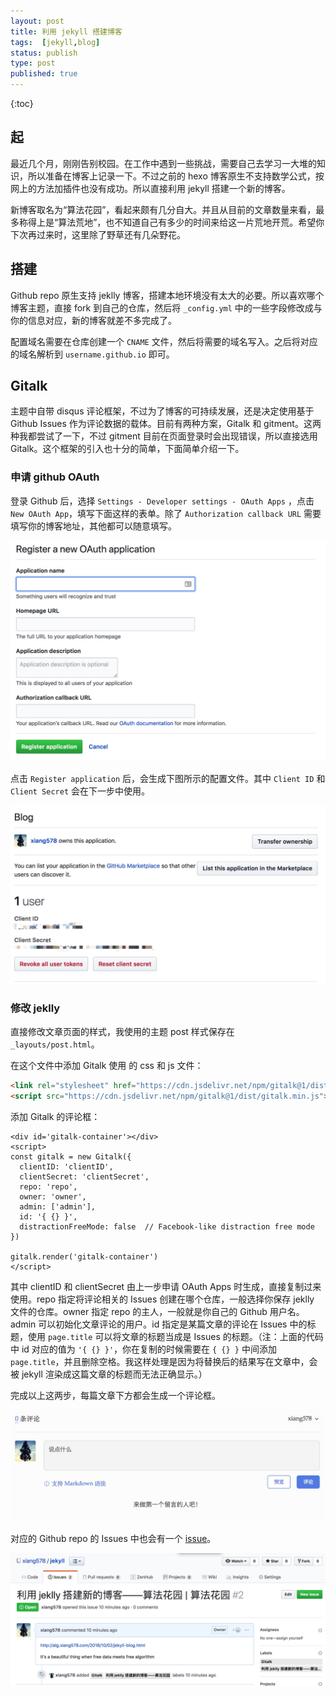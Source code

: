 ```yaml
---
layout: post
title: 利用 jekyll 搭建博客
tags:  [jekyll,blog]
status: publish
type: post
published: true
---
```



{:toc}

## 起

最近几个月，刚刚告别校园。在工作中遇到一些挑战，需要自己去学习一大堆的知识，所以准备在博客上记录一下。不过之前的 hexo 博客原生不支持数学公式，按网上的方法加插件也没有成功。所以直接利用 jekyll 搭建一个新的博客。

新博客取名为“算法花园”，看起来颇有几分自大。并且从目前的文章数量来看，最多称得上是“算法荒地”，也不知道自己有多少的时间来给这一片荒地开荒。希望你下次再过来时，这里除了野草还有几朵野花。

## 搭建

Github repo 原生支持 jeklly 博客，搭建本地环境没有太大的必要。所以喜欢哪个博客主题，直接 fork 到自己的仓库，然后将 `_config.yml` 中的一些字段修改成与你的信息对应，新的博客就差不多完成了。

配置域名需要在仓库创建一个 `CNAME` 文件，然后将需要的域名写入。之后将对应的域名解析到 `username.github.io` 即可。

## Gitalk

主题中自带 disqus 评论框架，不过为了博客的可持续发展，还是决定使用基于 Github Issues 作为评论数据的载体。目前有两种方案，Gitalk 和 gitment。这两种我都尝试了一下，不过 gitment 目前在页面登录时会出现错误，所以直接选用 Gitalk。这个框架的引入也十分的简单，下面简单介绍一下。

### 申请 github OAuth

登录 Github 后，选择 `Settings - Developer settings - OAuth Apps` ，点击 `New OAuth App`，填写下面这样的表单。除了 `Authorization callback URL` 需要填写你的博客地址，其他都可以随意填写。

![New OAuth App](/assets/media/15384470592888.jpg)

点击 `Register application` 后，会生成下图所示的配置文件。其中 `Client ID` 和 `Client Secret` 会在下一步中使用。

![OAuth Info](/assets/media/15384474502098.jpg)

### 修改 jeklly 

直接修改文章页面的样式，我使用的主题 post 样式保存在 `_layouts/post.html`。

在这个文件中添加 Gitalk 使用 的 css 和 js 文件：

```html
<link rel="stylesheet" href="https://cdn.jsdelivr.net/npm/gitalk@1/dist/gitalk.css">
<script src="https://cdn.jsdelivr.net/npm/gitalk@1/dist/gitalk.min.js"></script>
```

添加 Gitalk 的评论框：

```
<div id='gitalk-container'></div>
<script>
const gitalk = new Gitalk({
  clientID: 'clientID',
  clientSecret: 'clientSecret',
  repo: 'repo',
  owner: 'owner',
  admin: ['admin'],
  id: '{ {} }',
  distractionFreeMode: false  // Facebook-like distraction free mode
})

gitalk.render('gitalk-container')
</script>
```

其中 clientID 和 clientSecret 由上一步申请 OAuth Apps 时生成，直接复制过来使用。repo 指定将评论相关的 Issues 创建在哪个仓库，一般选择你保存 jeklly 文件的仓库。owner 指定 repo 的主人，一般就是你自己的 Github 用户名。admin 可以初始化文章评论的用户。id 指定是某篇文章的评论在 Issues 中的标题，使用 `page.title` 可以将文章的标题当成是 Issues 的标题。（注：上面的代码中 id 对应的值为 `'{ {} }'`，你在复制的时候需要在 `{ {} }` 中间添加 `page.title`，并且删除空格。我这样处理是因为将替换后的结果写在文章中，会被 jekyll 渲染成这篇文章的标题而无法正确显示。）

完成以上这两步，每篇文章下方都会生成一个评论框。

![Gitalk comment](/assets/media/15384487576688.jpg)

对应的 Github repo 的 Issues 中也会有一个 [issue](https://github.com/xiang578/jekyll/issues/2)。

![issues](/assets/media/15384488255059.jpg)



